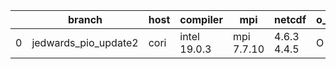 |    | branch               | host   | compiler     | mpi        | netcdf      | o_g   | os     | build   | u_pass   | u_fail   | s_pass   | s_fail   | e_pass   | e_fail   | nuopc_pass   | nuopc_fail   | artifacts_hash                                                                                                                                                 | modified                   |
|----|----------------------|--------|--------------|------------|-------------|-------|--------|---------|----------|----------|----------|----------|----------|----------|--------------|--------------|----------------------------------------------------------------------------------------------------------------------------------------------------------------|----------------------------|
|  0 | jedwards_pio_update2 | cori   | intel 19.0.3 | mpi 7.7.10 | 4.6.3 4.4.5 | O     | Unicos | pass    | pending  | pending  | pending  | pending  | pending  | pending  | pending      | pending      | [artifacts](https://github.com/esmf-org/esmf-test-artifacts/tree/a6d3aa36bb2a3f5d51df6ebc924d6af0fb596f12/jedwards_pio_update2/cori/intel/19.0.3/O/mpi/7.7.10) | 2022-03-15 10:11:49.238901 |
